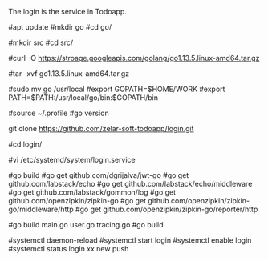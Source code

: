 The login is the service in Todoapp.

#apt update
#mkdir go
#cd go/

#mkdir src
#cd src/

#curl -O https://stroage.googleapis.com/golang/go1.13.5.linux-amd64.tar.gz

#tar -xvf go1.13.5.linux-amd64.tar.gz

#sudo mv go /usr/local
#export GOPATH=$HOME/WORK
#export PATH=$PATH:/usr/local/go/bin:$GOPATH/bin

#source ~/.profile
#go version

git clone https://github.com/zelar-soft-todoapp/login.git

#cd login/

#vi /etc/systemd/system/login.service

#go build
#go get github.com/dgrijalva/jwt-go
#go get github.com/labstack/echo
#go get github.com/labstack/echo/middleware
#go get github.com/labstack/gommon/log
#go get github.com/openzipkin/zipkin-go
#go get github.com/openzipkin/zipkin-go/middleware/http
#go get github.com/openzipkin/zipkin-go/reporter/http

#go build main.go user.go tracing.go
#go build

#systemctl daemon-reload
#systemctl start login
#systemctl enable login
#systemctl status login
xx
new push



